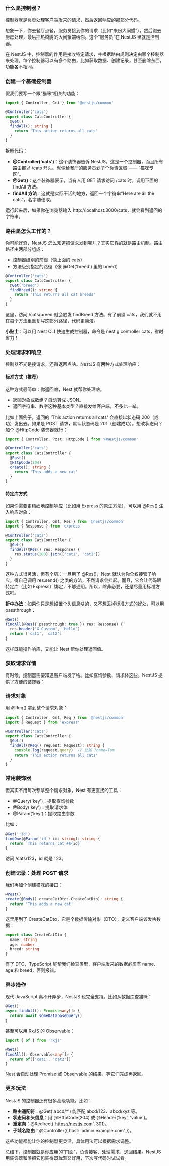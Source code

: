 ### 什么是控制器？

控制器就是负责处理客户端发来的请求，然后返回响应的那部分代码。

想象一下，你去餐厅点餐，服务员接到你的请求（比如“来份大闸蟹”），然后跑去厨房处理，最后把热腾腾的大闸蟹端给你。这个“服务员”在 NestJS 里就是控制器。

在 NestJS 中，控制器的作用是接收特定请求，并根据路由规则决定由哪个控制器来处理。每个控制器可以有多个路由，比如获取数据、创建记录，甚至删除东西，功能各不相同。



### 创建一个基础控制器

假我们要写一个跟“猫咪”相关的功能：

```ts
import { Controller, Get } from '@nestjs/common'

@Controller('cats')
export class CatsController {
  @Get()
  findAll(): string {
    return 'This action returns all cats'
  }
}
```

拆解代码：

- **@Controller('cats')**：这个装饰器告诉 NestJS，这是一个控制器，而且所有路由都以 /cats 开头。就像给餐厅的服务员划了个负责区域 —— “猫咪专区”。
- **@Get()**：这个装饰器表示，当有人用 GET 请求访问 /cats 时，调用下面的 findAll 方法。
- **findAll 方法**：这就是实际干活的地方，返回一个字符串“Here are all the cats”。名字随便取。

运行起来后，如果你在浏览器输入 http://localhost:3000/cats，就会看到返回的字符串。



### 路由是怎么工作的？

你可能好奇，NestJS 怎么知道把请求发到哪儿？其实它靠的就是路由机制。路由路径由两部分组成：

- 控制器级别的前缀（像上面的 cats）
- 方法级别指定的路径（像 @Get('breed') 里的 breed）

```ts
@Controller('cats')
export class CatsController {
  @Get('breed')
  findBreed(): string {
    return 'This returns all cat breeds'
  }
}
```

这里，访问 /cats/breed 就会触发 findBreed 方法。有了前缀 cats，我们就不用在每个方法里重复写这部分路径，代码更简洁。

**小贴士**：可以用 Nest CLI 快速生成控制器，命令是 nest g controller cats，省时省力！



### 处理请求和响应

控制器不光是接请求，还得返回点啥。NestJS 有两种方式处理响应：

#### 标准方式（推荐）

这种方式最简单：你返回啥，Nest 就帮你处理啥。

- 返回对象或数组？自动转成 JSON。
- 返回字符串、数字这种基本类型？直接发给客户端，不多此一举。

比如上面例子，返回的 'This action returns all cats' 会直接以状态码 200（成功）发出去。如果是 POST 请求，默认状态码是 201（创建成功）。想改状态码？加个 @HttpCode 装饰器就行：

```ts
import { Controller, Post, HttpCode } from '@nestjs/common'

@Controller('cats')
export class CatsController {
  @Post()
  @HttpCode(204)
  create(): string {
    return 'This adds a new cat'
  }
}
```

#### 特定库方式

如果你需要更精细地控制响应（比如用 Express 的原生方法），可以用 @Res() 注入响应对象：

```ts
import { Controller, Get, Res } from '@nestjs/common'
import { Response } from 'express'

@Controller('cats')
export class CatsController {
  @Get()
  findAll(@Res() res: Response) {
    res.status(200).json(['cat1', 'cat2'])
  }
}
```

这种方式很灵活，但有个坑：一旦用了 @Res()，Nest 就认为你全权接管了响应，得自己调用 res.send() 之类的方法，不然请求会挂起。而且，它会让代码跟特定库（比如 Express）绑定，不够通用。所以，除非必要，还是尽量用标准方式吧。

**折中办法**：如果你只是想设置个头信息啥的，又不想丢掉标准方式的好处，可以用 passthrough：

```ts
@Get()
findAll(@Res({ passthrough: true }) res: Response) {
  res.header('X-Custom', 'Hello')
  return ['cat1', 'cat2']
}
```

这样既能操作响应，又能让 Nest 帮你处理返回值。



### 获取请求详情

有时候，控制器需要知道客户端发了啥。比如查询参数、请求体这些。NestJS 提供了方便的装饰器：

### 请求对象

用 @Req() 拿到整个请求对象：

```ts
import { Controller, Get, Req } from '@nestjs/common'
import { Request } from 'express'

@Controller('cats')
export class CatsController {
  @Get()
  findAll(@Req() request: Request): string {
    console.log(request.query)  // 比如 ?name=Tom
    return 'This action returns all cats'
  }
}
```



### 常用装饰器

但其实不用每次都拿整个请求对象，Nest 有更直接的工具：

- @Query('key')：提取查询参数
- @Body('key')：提取请求体
- @Param('key')：提取路由参数

比如：

```ts
@Get(':id')
findOne(@Param('id') id: string): string {
  return `This returns cat #${id}`
}
```

访问 /cats/123，id 就是 123。



### 创建记录：处理 POST 请求

我们再加个创建猫咪的接口：

```ts
@Post()
create(@Body() createCatDto: CreateCatDto): string {
  return 'This adds a new cat'
}
```

这里用到了 CreateCatDto，它是个数据传输对象（DTO），定义客户端该发啥数据：

```ts
export class CreateCatDto {
  name: string
  age: number
  breed: string
}
```

有了 DTO，TypeScript 能帮我们检查类型，客户端发来的数据必须有 name、age 和 breed，否则报错。



### 异步操作

现代 JavaScript 离不开异步，NestJS 也完全支持。比如从数据库查猫咪：

```ts
@Get()
async findAll(): Promise<any[]> {
  return await someDatabaseQuery()
}
```

甚至可以用 RxJS 的 Observable：

```ts
import { of } from 'rxjs'

@Get()
findAll(): Observable<any[]> {
  return of(['cat1', 'cat2'])
}
```

Nest 会自动处理 Promise 或 Observable 的结果，等它们完成再返回。



### 更多玩法

NestJS 的控制器还有很多高级功能，比如：

- **路由通配符**：@Get('abcd/*') 能匹配 abcd/123、abcd/xyz 等。
- **状态码和头信息**：用 @HttpCode(204) 或 @Header('key', 'value')。
- **重定向**：@Redirect('https://nestjs.com', 301)。
- **子域名路由**：@Controller({ host: 'admin.example.com' })。

这些功能都能让你的控制器更灵活，具体用法可以根据需求调整。



总结下，控制器就是你应用的“门面”，负责接客、处理需求、送回结果。NestJS 用装饰器和类把它包装得既优雅又好用，下次写代码时试试看。